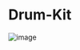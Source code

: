 # Drum-Kit
![image](https://user-images.githubusercontent.com/97526745/157922959-0aa78bf3-327a-4c28-83e4-dbcc100e4f52.png)
